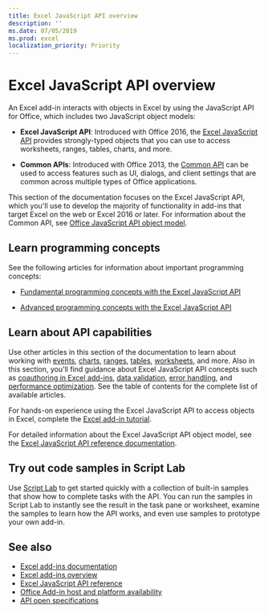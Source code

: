 ```yaml
---
title: Excel JavaScript API overview
description: ''
ms.date: 07/05/2019
ms.prod: excel
localization_priority: Priority
---
```


# Excel JavaScript API overview

An Excel add-in interacts with objects in Excel by using the JavaScript API for Office, which includes two JavaScript object models:

* **Excel JavaScript API**: Introduced with Office 2016, the [Excel JavaScript API](/javascript/api/excel) provides strongly-typed objects that you can use to access worksheets, ranges, tables, charts, and more. 

* **Common APIs**: Introduced with Office 2013, the [Common API](/javascript/api/office) can be used to access features such as UI, dialogs, and client settings that are common across multiple types of Office applications.

This section of the documentation focuses on the Excel JavaScript API, which you'll use to develop the majority of functionality in add-ins that target Excel on the web or Excel 2016 or later. For information about the Common API, see [Office JavaScript API object model](../../develop/office-javascript-api-object-model.md). 

## Learn programming concepts

See the following articles for information about important programming concepts:
 
- [Fundamental programming concepts with the Excel JavaScript API](../../excel/excel-add-ins-core-concepts.md)

- [Advanced programming concepts with the Excel JavaScript API](../../excel/excel-add-ins-advanced-concepts.md)

## Learn about API capabilities

Use other articles in this section of the documentation to learn about working with [events](../../excel/excel-add-ins-events.md), [charts](../../excel/excel-add-ins-charts.md), [ranges](../../excel/excel-add-ins-ranges.md), [tables](../../excel/excel-add-ins-tables.md), [worksheets](../../excel/excel-add-ins-worksheets.md), and more. Also in this section, you'll find guidance about Excel JavaScript API concepts such as [coauthoring in Excel add-ins](../../excel/co-authoring-in-excel-add-ins.md), [data validation](../../excel/excel-add-ins-data-validation.md), [error handling](../../excel/excel-add-ins-error-handling.md), and [performance optimization](../../excel/performance.md). See the table of contents for the complete list of available articles.

For hands-on experience using the Excel JavaScript API to access objects in Excel, complete the [Excel add-in tutorial](../../tutorials/excel-tutorial.md). 

For detailed information about the Excel JavaScript API object model, see the [Excel JavaScript API reference documentation](/javascript/api/excel).

## Try out code samples in Script Lab

Use [Script Lab](../../overview/explore-with-script-lab.md) to get started quickly with a collection of built-in samples that show how to complete tasks with the API. You can run the samples in Script Lab to instantly see the result in the task pane or worksheet, examine the samples to learn how the API works, and even use samples to prototype your own add-in.

## See also

- [Excel add-ins documentation](../../excel/index.md)
- [Excel add-ins overview](../../excel/excel-add-ins-overview.md)
- [Excel JavaScript API reference](/javascript/api/excel)
- [Office Add-in host and platform availability](../../overview/office-add-in-availability.md)
- [API open specifications](../openspec/openspec.md)
